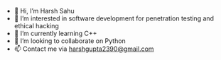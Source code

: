 - 👋 Hi, I’m Harsh Sahu
- 👀 I’m interested in software development for penetration testing and ethical hacking
- 🌱 I’m currently learning C++
- 💞️ I’m looking to collaborate on Python
- 📫 Contact me via harshgupta2390@gmail.com

<!---
Harsh2390/Harsh2390 is a ✨ special ✨ repository because its `README.md` (this file) appears on your GitHub profile.
You can click the Preview link to take a look at your changes.
--->

